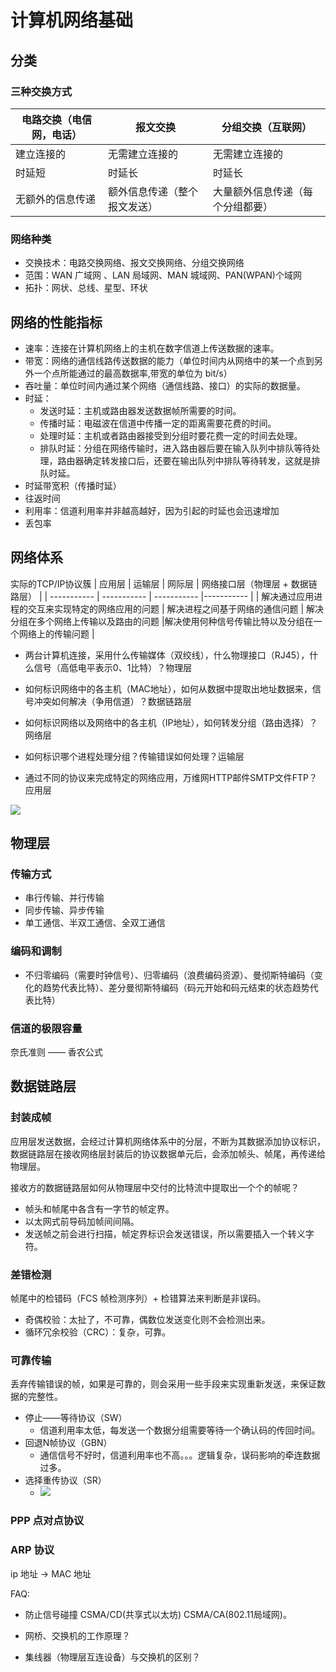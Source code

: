 # 计算机网络基础

## 分类

### 三种交换方式

| 电路交换（电信网，电话）| 报文交换 | 分组交换（互联网）|
| ----------- | ----------- | ----------- |
| 建立连接的 | 无需建立连接的 |无需建立连接的 |
| 时延短 | 时延长 | 时延长 |
| 无额外的信息传递 | 额外信息传递（整个报文发送） | 大量额外信息传递（每个分组都要） |

### 网络种类

- 交换技术：电路交换网络、报文交换网络、分组交换网络
- 范围：WAN 广域网 、LAN 局域网、MAN 城域网、PAN(WPAN)个域网
- 拓扑：网状、总线、星型、环状

## 网络的性能指标

- 速率：连接在计算机网络上的主机在数字信道上传送数据的速率。
- 带宽：网络的通信线路传送数据的能力（单位时间内从网络中的某一个点到另外一个点所能通过的最高数据率,带宽的单位为 bit/s）
- 吞吐量：单位时间内通过某个网络（通信线路、接口）的实际的数据量。
- 时延：
  - 发送时延：主机或路由器发送数据帧所需要的时间。
  - 传播时延：电磁波在信道中传播一定的距离需要花费的时间。
  - 处理时延：主机或者路由器接受到分组时要花费一定的时间去处理。
  - 排队时延：分组在网络传输时，进入路由器后要在输入队列中排队等待处理，路由器确定转发接口后，还要在输出队列中排队等待转发，这就是排队时延。
- 时延带宽积（传播时延）
- 往返时间
- 利用率：信道利用率并非越高越好，因为引起的时延也会迅速增加
- 丢包率

## 网络体系

实际的TCP/IP协议簇
| 应用层 | 运输层 | 网际层 | 网络接口层（物理层 + 数据链路层） | 
| ----------- | ----------- | ----------- |----------- |
| 解决通过应用进程的交互来实现特定的网络应用的问题 | 解决进程之间基于网络的通信问题 | 解决分组在多个网络上传输以及路由的问题 |解决使用何种信号传输比特以及分组在一个网络上的传输问题 | 

- 两台计算机连接，采用什么传输媒体（双绞线），什么物理接口（RJ45），什么信号（高低电平表示0、1比特）？物理层

- 如何标识网络中的各主机（MAC地址），如何从数据中提取出地址数据来，信号冲突如何解决（争用信道）？数据链路层

- 如何标识网络以及网络中的各主机（IP地址），如何转发分组（路由选择）？网络层

- 如何标识哪个进程处理分组？传输错误如何处理？运输层

- 通过不同的协议来完成特定的网络应用，万维网HTTP邮件SMTP文件FTP？应用层

<a data-fancybox title="" href="https://frontend-alex.gitee.io/drawing-bed/network/basis/network_osi.png">![](https://frontend-alex.gitee.io/drawing-bed/network/basis/network_osi.png)</a>

## 物理层

### 传输方式

- 串行传输、并行传输
- 同步传输、异步传输
- 单工通信、半双工通信、全双工通信

### 编码和调制

- 不归零编码（需要时钟信号）、归零编码（浪费编码资源）、曼彻斯特编码（变化的趋势代表比特）、差分曼彻斯特编码（码元开始和码元结束的状态趋势代表比特）

### 信道的极限容量

奈氏准则 —— 香农公式

## 数据链路层

### 封装成帧

应用层发送数据，会经过计算机网络体系中的分层，不断为其数据添加协议标识，数据链路层在接收网络层封装后的协议数据单元后，会添加帧头、帧尾，再传递给物理层。

接收方的数据链路层如何从物理层中交付的比特流中提取出一个个的帧呢？
  
  - 帧头和帧尾中各含有一字节的帧定界。
  - 以太网式前导码加帧间间隔。
  - 发送帧之前会进行扫描，帧定界标识会发送错误，所以需要插入一个转义字符。

### 差错检测

帧尾中的检错码（FCS 帧检测序列）+ 检错算法来判断是非误码。

- 奇偶校验：太扯了，不可靠，偶数位发送变化则不会检测出来。
- 循环冗余校验（CRC）：复杂，可靠。

### 可靠传输

丢弃传输错误的帧，如果是可靠的，则会采用一些手段来实现重新发送，来保证数据的完整性。

- 停止——等待协议（SW）
  - 信道利用率太低，每发送一个数据分组需要等待一个确认码的传回时间。 
- 回退N帧协议（GBN）
  - 通信信号不好时，信道利用率也不高。。。逻辑复杂，误码影响的牵连数据过多。
- 选择重传协议（SR）
  - <a data-fancybox title="" href="https://frontend-alex.gitee.io/drawing-bed/network/basis/SR.png">![](https://frontend-alex.gitee.io/drawing-bed/network/basis/SR.png)</a>

### PPP 点对点协议

### ARP 协议

ip 地址 -> MAC 地址

FAQ:

- 防止信号碰撞 CSMA/CD(共享式以太坊) CSMA/CA(802.11局域网)。

- 网桥、交换机的工作原理？

- 集线器（物理层互连设备）与交换机的区别？

